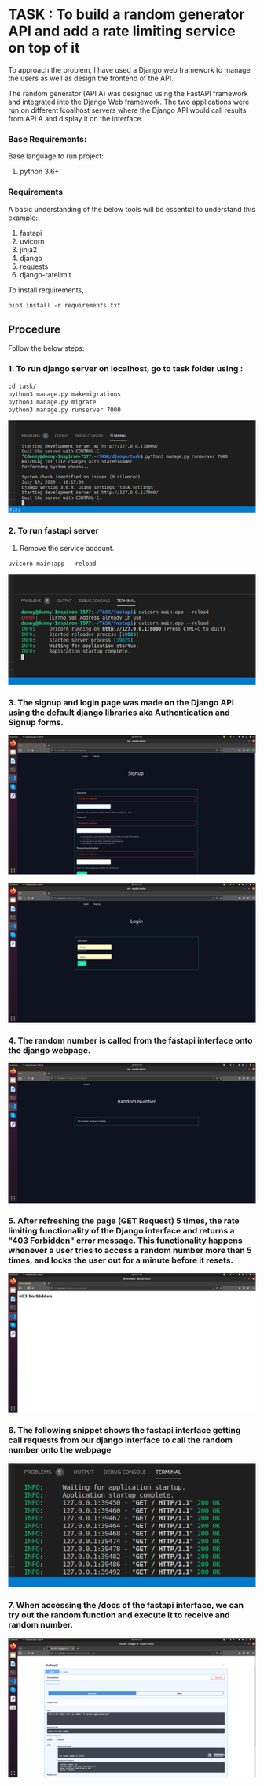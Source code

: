 # TASK : To build a random generator API and add a rate limiting service on top of it



To approach the problem, I have used a Django web framework to manage the users as well as design the frontend of the API.

The random generator (API A) was designed using the FastAPI framework and integrated into the Django Web framework.
The two applications were run on different lcoalhost servers where the Django API would call results from API A and display it on the interface.
 
### Base Requirements:
Base language to run project:
1. python 3.6+
 
### Requirements
A basic understanding of the below tools will be essential to understand this example:
1. fastapi
2. uvicorn
3. jinja2
4. django
5. requests
6. django-ratelimit

To install requirements,

```
pip3 install -r requirements.txt
```

## Procedure
Follow the below steps:
### 1. To run django server on localhost, go to task folder using :

```
cd task/
python3 manage.py makemigrations
python3 manage.py migrate
python3 manage.py runserver 7000
```

![Django API is run on the http://localhost:7000](pic/1.png)


### 2. To run fastapi server 

1. Remove the service account.

```
uvicorn main:app --reload
```

![FastAPI is run on the http://localhost:8000](pic/2.png)


### 3. The signup and login page was made on the Django API using the default django libraries aka Authentication and Signup forms.

![](pic/3.png)

![](pic/4.png)

### 4. The random number is called from the fastapi interface onto the django webpage.



![](pic/5.png)

### 5. After refreshing the page (GET Request) 5 times, the rate limiting functionality of the Django interface and returns a "403 Forbidden" error message. This functionality happens whenever a user tries to access a random number more than 5 times, and locks the user out for a minute before it resets.  



![](pic/6.png)


### 6. The following snippet shows the fastapi interface getting call requests from our django interface to call the random number onto the webpage

![](pic/7.png)


### 7. When accessing the /docs of the fastapi interface, we can try out the random function and execute it to receive and random number.


![](pic/8.png)







